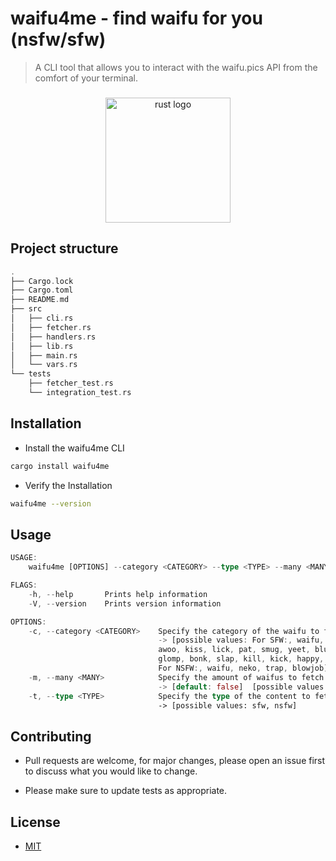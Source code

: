 # waifu4me - find waifu for you (nsfw/sfw)

> A CLI tool that allows you to interact with the waifu.pics API from the comfort of your terminal.

###

<div align="center">
    <img src="https://cdn.jsdelivr.net/gh/devicons/devicon/icons/rust/rust-plain.svg" height="200" alt="rust logo"  />
</div>

###

## Project structure

```rust
.
├── Cargo.lock
├── Cargo.toml
├── README.md
├── src
│   ├── cli.rs
│   ├── fetcher.rs
│   ├── handlers.rs
│   ├── lib.rs
│   ├── main.rs
│   └── vars.rs
└── tests
    ├── fetcher_test.rs
    └── integration_test.rs
```

## Installation

- Install the waifu4me CLI

```sh
cargo install waifu4me
```

- Verify the Installation

```sh
waifu4me --version
```

## Usage

```rust
USAGE:
    waifu4me [OPTIONS] --category <CATEGORY> --type <TYPE> --many <MANY>

FLAGS:
    -h, --help       Prints help information
    -V, --version    Prints version information

OPTIONS:
    -c, --category <CATEGORY>    Specify the category of the waifu to fetch.
                                 -> [possible values: For SFW:, waifu, nekoshinobu, megumin, bully, cuddle, cry, hug,
                                 awoo, kiss, lick, pat, smug, yeet, blush, smile, wave, highfive, handhold, nom, bite,
                                 glomp, bonk, slap, kill, kick, happy, wink, poke, dance, cringe,
                                 For NSFW:, waifu, neko, trap, blowjob]
    -m, --many <MANY>            Specify the amount of waifus to fetch (true for many).
                                 -> [default: false]  [possible values: true, false]
    -t, --type <TYPE>            Specify the type of the content to fetch.
                                 -> [possible values: sfw, nsfw]
```

## Contributing

- Pull requests are welcome, for major changes, please open an issue first to
discuss what you would like to change.

- Please make sure to update tests as appropriate.

## License

- [MIT](https://choosealicense.com/licenses/mit/)
